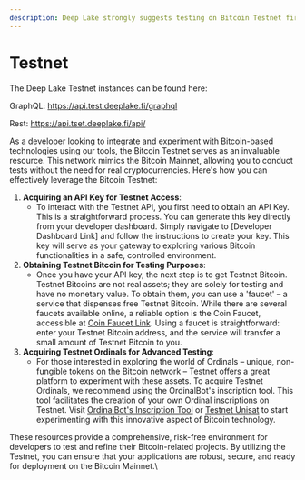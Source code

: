 ```yaml
---
description: Deep Lake strongly suggests testing on Bitcoin Testnet first.
---
```


# Testnet

The Deep Lake Testnet instances can be found here:&#x20;

GraphQL: https://api.test.deeplake.fi/graphql

Rest: https://api.tset.deeplake.fi/api/

As a developer looking to integrate and experiment with Bitcoin-based technologies using our tools, the Bitcoin Testnet serves as an invaluable resource. This network mimics the Bitcoin Mainnet, allowing you to conduct tests without the need for real cryptocurrencies. Here's how you can effectively leverage the Bitcoin Testnet:

1. **Acquiring an API Key for Testnet Access**:
   - To interact with the Testnet API, you first need to obtain an API Key. This is a straightforward process. You can generate this key directly from your developer dashboard. Simply navigate to \[Developer Dashboard Link] and follow the instructions to create your key. This key will serve as your gateway to exploring various Bitcoin functionalities in a safe, controlled environment.
2. **Obtaining Testnet Bitcoin for Testing Purposes**:
   - Once you have your API key, the next step is to get Testnet Bitcoin. Testnet Bitcoins are not real assets; they are solely for testing and have no monetary value. To obtain them, you can use a 'faucet' – a service that dispenses free Testnet Bitcoin. While there are several faucets available online, a reliable option is the Coin Faucet, accessible at [Coin Faucet Link](https://coinfaucet.eu/en/btc-testnet). Using a faucet is straightforward: enter your Testnet Bitcoin address, and the service will transfer a small amount of Testnet Bitcoin to you.
3. **Acquiring Testnet Ordinals for Advanced Testing**:
   - For those interested in exploring the world of Ordinals – unique, non-fungible tokens on the Bitcoin network – Testnet offers a great platform to experiment with these assets. To acquire Testnet Ordinals, we recommend using the OrdinalBot's inscription tool. This tool facilitates the creation of your own Ordinal inscriptions on Testnet. Visit [OrdinalBot's Inscription Tool](https://testnet.ordinalsbot.com/) or [Testnet Unisat](https://testnet.unisat.io/inscribe) to start experimenting with this innovative aspect of Bitcoin technology.

These resources provide a comprehensive, risk-free environment for developers to test and refine their Bitcoin-related projects. By utilizing the Testnet, you can ensure that your applications are robust, secure, and ready for deployment on the Bitcoin Mainnet.\
